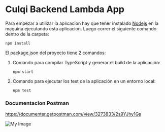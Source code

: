 # Culqi Backend Lambda App

Para empezar a utilizar la aplicacion hay que tener instalado [Nodejs](https://nodejs.org/en) en la maquina ejecutando esta aplicacion. Luego correr el siguiente comando dentro de la carpeta:

```
npm install
```

El package.json del proyecto tiene 2 comandos:

1. Comando para compilar TypeScript y generar el build de la aplicación:
   ```
   npm start
   ```
2. Comando para ejecutar los test de la aplicación en un entorno local:
   ```
   npm test
   ```

### Documentacion Postman

https://documenter.getpostman.com/view/3273833/2s9YJhy1Gs

![My Image](imagenes/pruebas.png)
